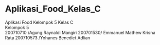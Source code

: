 # Aplikasi_Food_Kelas_C
Aplikasi Food Kelompok 5 Kelas C  
Kelompok 5  
200710710 /Agung Raynaldi Mangiri 
200701530/ Emmanuel Mathew Krisna Rata 
200710573 /Yohanes Benedict Adlian
